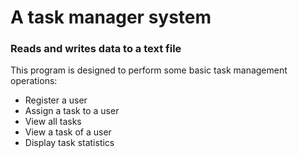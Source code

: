 # A task manager system
### Reads and writes data to a text file
This program is designed to perform some basic task management operations:
* Register a user 
* Assign a task to a user
* View all tasks
* View a task of a user
* Display task statistics
